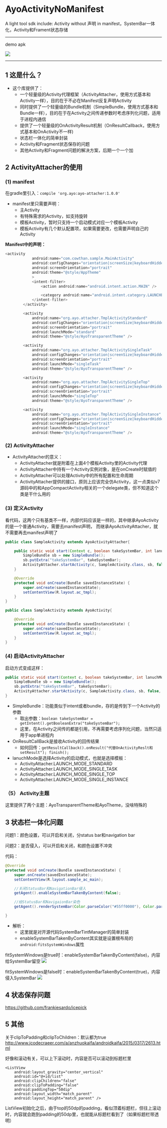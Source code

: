 # AyoActivityNoManifest
A light tool sdk include: Activity without 声明 in manifest，SystemBar一体化，Activity和Frament状态存储


-----------------------------

demo apk  

![](./doc/mm1.png)


-----------------------------



## 1 这是什么？  

* 这个库提供了：
    * 一个轻量级的Activity代理框架（ActivityAttacher，使用方式基本和Activity一样），目的在于不必在Manifest反复声明Activity
    * 同时提供了一个轻量级的Bundle机制（SimpleBundle，使用方式基本和Bundle一样），目的在于在Activity之间传递参数时考虑序列化问题，适用于进程内通信
    * 提供了一个轻量级的OnActivityResult机制（OnResultCallback，使用方式基本和OnActivity不一样)
    * 状态栏一体化的简单封装
    * Activity和Fragment状态保存的问题
    * 其他Activity和Fragment问题的解决方案，后期一个一个加


## 2 ActivityAttacher的使用


### (1) manifest


在gradle里引入：`compile 'org.ayo:ayo-attacher:1.0.0'`


* manifest里只需要声明：
    * 主Activity
    * 有特殊需求的Activity，如支持旋转
    * 模板Activity，暂时只支持一个启动模式对应一个模板Activity
    * 模板Activity有几个默认配置项，如果需要更改，也需要声明自己的Activity


__Manifest中的声明：__

```Java
<activity
            android:name="com.cowthan.sample.MainActivity"
            android:configChanges="orientation|screenSize|keyboardHidden|navigation"
            android:screenOrientation="portrait"
            android:theme="@style/AppTheme"
            >
            <intent-filter>
                <action android:name="android.intent.action.MAIN" />

                <category android:name="android.intent.category.LAUNCHER" />
            </intent-filter>
        </activity>

        <activity
            android:name="org.ayo.attacher.TmplActivityStandard"
            android:configChanges="orientation|screenSize|keyboardHidden|navigation"
            android:screenOrientation="portrait"
            android:launchMode="standard"
            android:theme="@style/AyoTransparentTheme" />

        <activity
            android:name="org.ayo.attacher.TmplActivitySingleTask"
            android:configChanges="orientation|screenSize|keyboardHidden|navigation"
            android:screenOrientation="portrait"
            android:launchMode="singleTask"
            android:theme="@style/AyoTransparentTheme" />

        <activity
            android:name="org.ayo.attacher.TmplActivitySingleTop"
            android:configChanges="orientation|screenSize|keyboardHidden|navigation"
            android:screenOrientation="portrait"
            android:launchMode="singleTop"
            android:theme="@style/AyoTransparentTheme" />

        <activity
            android:name="org.ayo.attacher.TmplActivitySingleInstance"
            android:configChanges="orientation|screenSize|keyboardHidden|navigation"
            android:screenOrientation="portrait"
            android:launchMode="singleInstance"
            android:theme="@style/AyoTransparentTheme" />
```


### (2) ActivityAttacher

* ActivityAttacher的意义：
    * ActivityAttacher就是附着在上面4个模板Activity里的Activity代理
    * ActivityAttacher中持有一个Activity实例对象，是在onCreate时赋值的
    * ActivityAttacher可以处理Activity中的所有配置和生命周期
    * ActivityAttacher提供的接口，原则上应该完全仿Activity，这一点类似v7源码中的和AppCompactActivity相关的一个delegate类，但不知道这个类是干什么用的

### (3) 定义Activity

看代码，这两个只有基类不一样，内部代码应该是一样的，其中继承AyoActivity的是一个普通Activity，需要去manifest声明，
而继承AyoActivityAttacher，就不需要再去manifest声明了

```Java
public class SampleActivity extends AyoActivityAttacher{

    public static void start(Context c, boolean takeSystemBar, int lanuchMode, OnResultCallBack callBack){
        SimpleBundle sb = new SimpleBundle();
        sb.putExtra("takeSystemBar", takeSystemBar);
        ActivityAttacher.startActivity(c, SampleActivity.class, sb, false, lanuchMode, callBack);
    }

    @Override
    protected void onCreate(Bundle savedInstanceState) {
        super.onCreate(savedInstanceState);
        setContentView(R.layout.ac_tmpl);
    }
}

public class SampleActivity extends AyoActivity{

    @Override
    protected void onCreate(Bundle savedInstanceState) {
        super.onCreate(savedInstanceState);
        setContentView(R.layout.ac_tmpl);
    }
}
```

### (4) 启动ActivityAttacher

启动方式变成这样：
```java
public static void start(Context c, boolean takeSystemBar, int lanuchMode, OnResultCallBack callBack){
    SimpleBundle sb = new SimpleBundle();
    sb.putExtra("takeSystemBar", takeSystemBar);
    ActivityAttacher.startActivity(c, SampleActivity.class, sb, false, lanuchMode, callBack);
}
```

* SimpleBundle：功能类似于intent或者bundle，存的是传到下一个Activity的参数
    * 取出参数：`boolean takeSystemBar = getIntent().getBooleanExtra("takeSystemBar");`
    * 这里，在Activity之间传的都是引用，不再需要考虑序列化问题，当然只适用于app单进程内
* OnResultCallBack是接收Activity的回传结果
    * 如何回传：`getResultCallback().onResult("代替OnActivityReslt和setResult"); finish();`
* lanuchMode是选择Activity的启动模式，也就是选择模板：
    * ActivityAttacher.LAUNCH_MODE_STANDARD
    * ActivityAttacher.LAUNCH_MODE_SINGLE_TASK
    * ActivityAttacher.LAUNCH_MODE_SINGLE_TOP
    * ActivityAttacher.LAUNCH_MODE_SINGLE_INSTANCE

### （5） Activity主题

这里提供了两个主题：AyoTransparentTheme和AyoTheme，没啥特殊的


## 3 状态栏一体化问题


问题1：颜色设置，可以开启和关闭，分status bar和navigation bar  

问题2：是否侵入，可以开启和关闭，和颜色设置不冲突

代码：
```java
@Override
protected void onCreate(Bundle savedInstanceState) {
    super.onCreate(savedInstanceState);
    setContentView(R.layout.sample_ac_main);

    //关闭StatusBar和NavigationBar侵入
    getAgent().enableSystemBarTakenByContent(false);

    //给StatusBar和NavigaionBar染色
    getAgent().renderSystemBar(Color.parseColor("#55ff0000"), Color.parseColor("#55ff0000"));

}

```

* 解析：
    * 这里就是对开源代码SystemBarTintManager的简单封装
    * enableSystemBarTakenByContent其实就是设置根布局的`android:fitsSystemWindows`属性


fitSystemWindows是true时：enableSystemBarTakenByContent(false)，内容给SystemBar留空
![](./doc/mm2.png)

fitSystemWindows是false时：enableSystemBarTakenByContent(true)，内容侵入SystemBar
![](./doc/mm3.png)


## 4 状态保存问题

https://github.com/frankiesardo/icepick

## 5 其他

关于clipToPadding和clipToChildren：默认都为true
http://www.jcodecraeer.com/a/anzhuokaifa/androidkaifa/2015/0317/2613.html

好像和滚动有关，可以上下滚动时，内容是否可以滚动到标题栏里

```
<ListView
    android:layout_gravity="center_vertical"
    android:id="@+id/list"
    android:clipChildren="false"
    android:clipToPadding="false"
    android:paddingTop="50dip"
    android:layout_width="match_parent"
    android:layout_height="match_parent" />
```

ListView初始化之后，由于top的50dp的padding，看似顶着标题栏，但往上滚动时，内容就会跑到padding的50dp里，也就能从标题栏看到了（如果标题栏带透明）